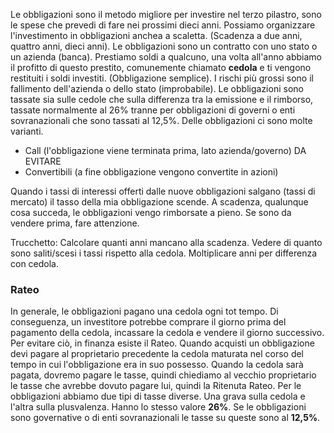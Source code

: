 Le obbligazioni sono il metodo migliore per investire nel terzo pilastro, sono le spese che prevedi di fare nei prossimi dieci anni. 
Possiamo organizzare l'investimento in obbligazioni anchea a scaletta. (Scadenza a due anni, quattro anni, dieci anni). 
Le obbligazioni sono un contratto con uno stato o un azienda (banca). Prestiamo soldi a qualcuno, una volta all'anno abbiamo il profitto di questo prestito, comunemente chiamato **cedola** e ti vengono restituiti i soldi investiti. (Obbligazione semplice). 
I rischi più grossi sono il fallimento dell'azienda o dello stato (improbabile). 
Le obbligazioni sono tassate sia sulle cedole che sulla differenza tra la emissione e il rimborso, tassate normalmente al 26% tranne per obbligazioni di governi o enti sovranazionali che sono tassati al 12,5%. 
Delle obbligazioni ci sono molte varianti. 
- Call (l'obbligazione viene terminata prima, lato azienda/governo) DA EVITARE
- Convertibili (a fine obbligazione vengono convertite in azioni)


Quando i tassi di interessi offerti dalle nuove obbligazioni salgano (tassi di mercato) il tasso della mia obbligazione scende. 
A scadenza, qualunque cosa succeda, le obbligazioni vengo rimborsate a pieno. Se sono da vendere prima, fare attenzione. 

Trucchetto:
Calcolare quanti anni mancano alla scadenza.
Vedere di quanto sono saliti/scesi i tassi rispetto alla cedola.
Moltiplicare anni per differenza con cedola.

### Rateo
In generale, le obbligazioni pagano una cedola ogni tot tempo. Di conseguenza, un investitore potrebbe comprare il giorno prima del pagamento della cedola, incassare la cedola e vendere il giorno successivo. 
Per evitare ciò, in finanza esiste il Rateo. Quando acquisti un obbligazione devi pagare al proprietario precedente la cedola maturata nel corso del tempo in cui l'obbligazione era in suo possesso. 
Quando la cedola sarà pagata, dovremo pagare le tasse, quindi chiediamo al vecchio proprietario le tasse che avrebbe dovuto pagare lui, quindi la Ritenuta Rateo.
Per le obbligazioni abbiamo due tipi di tasse diverse. Una grava sulla cedola e l'altra sulla plusvalenza. Hanno lo stesso valore **26%**. Se le obbligazioni sono governative o di enti sovranazionali le tasse su queste sono al **12,5%**.
